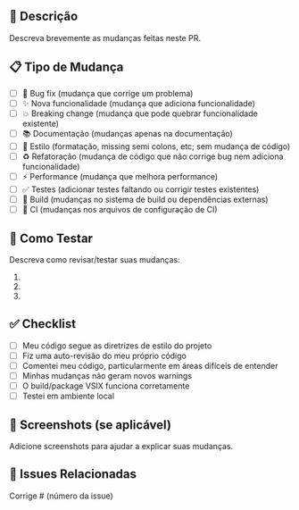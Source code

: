 ## 📝 Descrição

Descreva brevemente as mudanças feitas neste PR.

## 📋 Tipo de Mudança

- [ ] 🐛 Bug fix (mudança que corrige um problema)
- [ ] ✨ Nova funcionalidade (mudança que adiciona funcionalidade)
- [ ] 💥 Breaking change (mudança que pode quebrar funcionalidade existente)
- [ ] 📚 Documentação (mudanças apenas na documentação)
- [ ] 🎨 Estilo (formatação, missing semi colons, etc; sem mudança de código)
- [ ] ♻️ Refatoração (mudança de código que não corrige bug nem adiciona funcionalidade)
- [ ] ⚡ Performance (mudança que melhora performance)
- [ ] ✅ Testes (adicionar testes faltando ou corrigir testes existentes)
- [ ] 🔧 Build (mudanças no sistema de build ou dependências externas)
- [ ] 👷 CI (mudanças nos arquivos de configuração de CI)

## 🧪 Como Testar

Descreva como revisar/testar suas mudanças:

1. 
2. 
3. 

## ✅ Checklist

- [ ] Meu código segue as diretrizes de estilo do projeto
- [ ] Fiz uma auto-revisão do meu próprio código
- [ ] Comentei meu código, particularmente em áreas difíceis de entender
- [ ] Minhas mudanças não geram novos warnings
- [ ] O build/package VSIX funciona corretamente
- [ ] Testei em ambiente local

## 📎 Screenshots (se aplicável)

Adicione screenshots para ajudar a explicar suas mudanças.

## 🔗 Issues Relacionadas

Corrige # (número da issue)